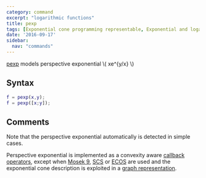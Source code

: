 ```yaml
---
category: command
excerpt: "logarithmic functions"
title: pexp
tags: [Exponential cone programming representable, Exponential and logarithmic functions]
date: '2016-09-17'
sidebar:
  nav: "commands"
---
```


[pexp](/command/exp) models perspective exponential \\( xe^{y/x} \\)
## Syntax

````matlab
f = pexp(x,y);
f = pexp([x;y]);
````

## Comments

Note that the perspective exponential automatically is detected in simple cases.

Perspective exponential is implemented as a convexity aware [callback operators](/tutorial/nonlinearoperatorscallback), except when [Mosek 9](/solver/mosek), [SCS](/solver/scs) or [ECOS](/solver/ecos) are used and the exponential cone description is exploited in a [graph representation](/tutorial/nonlinearoperatorsgraphs).
